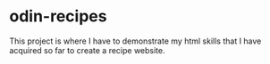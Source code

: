 # odin-recipes
This project is where I have to demonstrate my html skills that I have acquired so far to create a recipe website. 